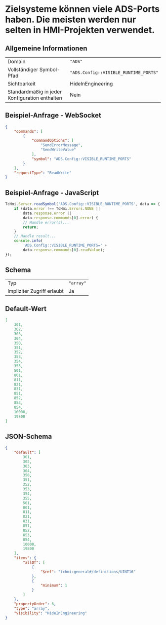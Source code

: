 # Zielsysteme können viele ADS-Ports haben. Die meisten werden nur selten in HMI-Projekten verwendet.

## Allgemeine Informationen

|  |  |
| - | - |
| Domain | `"ADS"` |
| Vollständiger Symbol-Pfad | `"ADS.Config::VISIBLE_RUNTIME_PORTS"` |
| Sichtbarkeit | HideInEngineering |
| Standardmäßig in jeder Konfiguration enthalten | Nein |

## Beispiel-Anfrage - WebSocket

```json
{
    "commands": [
        {
            "commandOptions": [
                "SendErrorMessage",
                "SendWriteValue"
            ],
            "symbol": "ADS.Config::VISIBLE_RUNTIME_PORTS"
        }
    ],
    "requestType": "ReadWrite"
}
```

## Beispiel-Anfrage - JavaScript

```javascript
TcHmi.Server.readSymbol('ADS.Config::VISIBLE_RUNTIME_PORTS', data => {
    if (data.error !== TcHmi.Errors.NONE ||
        data.response.error ||
        data.response.commands[0].error) {
        // Handle error(s)...
        return;
    }
    // Handle result...
    console.info(
        'ADS.Config::VISIBLE_RUNTIME_PORTS=' +
        data.response.commands[0].readValue);
});
```

## Schema

|  |  |
| - | - |
| Typ | `"array"` |
| Impliziter Zugriff erlaubt | Ja |

## Default-Wert

```json
[
    301,
    302,
    303,
    304,
    350,
    351,
    352,
    353,
    354,
    355,
    501,
    801,
    811,
    821,
    831,
    851,
    852,
    853,
    854,
    10000,
    19800
]
```

## JSON-Schema

```json
{
    "default": [
        301,
        302,
        303,
        304,
        350,
        351,
        352,
        353,
        354,
        355,
        501,
        801,
        811,
        821,
        831,
        851,
        852,
        853,
        854,
        10000,
        19800
    ],
    "items": {
        "allOf": [
            {
                "$ref": "tchmi:general#/definitions/UINT16"
            },
            {
                "minimum": 1
            }
        ]
    },
    "propertyOrder": 6,
    "type": "array",
    "visibility": "HideInEngineering"
}
```
